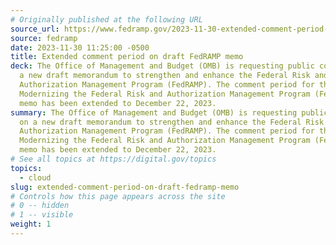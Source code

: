 ```yaml
---
# Originally published at the following URL
source_url: https://www.fedramp.gov/2023-11-30-extended-comment-period-draft-fedramp-memo/
source: fedramp
date: 2023-11-30 11:25:00 -0500
title: Extended comment period on draft FedRAMP memo
deck: The Office of Management and Budget (OMB) is requesting public comment on
  a new draft memorandum to strengthen and enhance the Federal Risk and
  Authorization Management Program (FedRAMP). The comment period for the
  Modernizing the Federal Risk and Authorization Management Program (FedRAMP)
  memo has been extended to December 22, 2023.
summary: The Office of Management and Budget (OMB) is requesting public comment
  on a new draft memorandum to strengthen and enhance the Federal Risk and
  Authorization Management Program (FedRAMP). The comment period for the
  Modernizing the Federal Risk and Authorization Management Program (FedRAMP)
  memo has been extended to December 22, 2023.
# See all topics at https://digital.gov/topics
topics:
  - cloud
slug: extended-comment-period-on-draft-fedramp-memo
# Controls how this page appears across the site
# 0 -- hidden
# 1 -- visible
weight: 1
---
```

